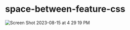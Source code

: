 # space-between-feature-css



![Screen Shot 2023-08-15 at 4 29 19 PM](https://github.com/dilhansiriwardhana/space-between-feature-css/assets/76891526/156418e3-696f-4211-834b-73e117dfc3d5)
